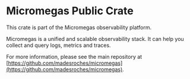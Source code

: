 # Micromegas Public Crate

This crate is part of the Micromegas observability platform.

Micromegas is a unified and scalable observability stack.
It can help you collect and query logs, metrics and traces.

For more information, please see the main repository at [https://github.com/madesroches/micromegas](https://github.com/madesroches/micromegas).
